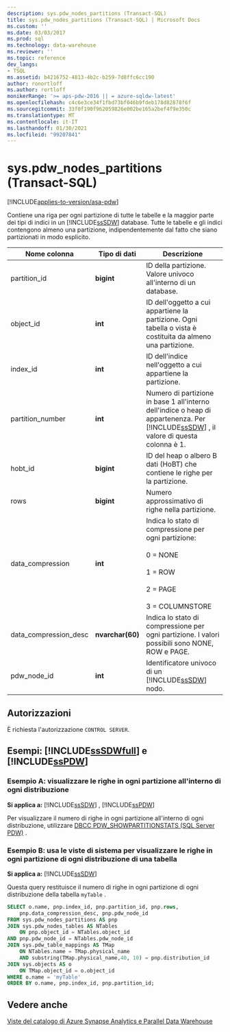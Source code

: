 ```yaml
---
description: sys.pdw_nodes_partitions (Transact-SQL)
title: sys.pdw_nodes_partitions (Transact-SQL) | Microsoft Docs
ms.custom: ''
ms.date: 03/03/2017
ms.prod: sql
ms.technology: data-warehouse
ms.reviewer: ''
ms.topic: reference
dev_langs:
- TSQL
ms.assetid: b4216752-4813-4b2c-b259-7d8ffc6cc190
author: ronortloff
ms.author: rortloff
monikerRange: '>= aps-pdw-2016 || = azure-sqldw-latest'
ms.openlocfilehash: c4c6e3ce34f1fbd73bf046b9fdeb178d82878f6f
ms.sourcegitcommit: 33f0f190f962059826e002be165a2bef4f9e350c
ms.translationtype: MT
ms.contentlocale: it-IT
ms.lasthandoff: 01/30/2021
ms.locfileid: "99207841"
---
```

# <a name="syspdw_nodes_partitions-transact-sql"></a>sys.pdw_nodes_partitions (Transact-SQL)
[!INCLUDE[applies-to-version/asa-pdw](../../includes/applies-to-version/asa-pdw.md)]

  Contiene una riga per ogni partizione di tutte le tabelle e la maggior parte dei tipi di indici in un [!INCLUDE[ssSDW](../../includes/sssdw-md.md)] database. Tutte le tabelle e gli indici contengono almeno una partizione, indipendentemente dal fatto che siano partizionati in modo esplicito.  
  
|Nome colonna|Tipo di dati|Descrizione|  
|-----------------|---------------|-----------------|  
|partition_id|**bigint**|ID della partizione. Valore univoco all'interno di un database.|  
|object_id|**int**|ID dell'oggetto a cui appartiene la partizione. Ogni tabella o vista è costituita da almeno una partizione.|  
|index_id|**int**|ID dell'indice nell'oggetto a cui appartiene la partizione.|  
|partition_number|**int**|Numero di partizione in base 1 all'interno dell'indice o heap di appartenenza. Per [!INCLUDE[ssSDW](../../includes/sssdw-md.md)] , il valore di questa colonna è 1.|  
|hobt_id|**bigint**|ID del heap o albero B dati (HoBT) che contiene le righe per la partizione.|  
|rows|**bigint**|Numero approssimativo di righe nella partizione. |  
|data_compression|**int**|Indica lo stato di compressione per ogni partizione:<br /><br /> 0 = NONE<br /><br /> 1 = ROW<br /><br /> 2 = PAGE<br /><br /> 3 = COLUMNSTORE|  
|data_compression_desc|**nvarchar(60)**|Indica lo stato di compressione per ogni partizione. I valori possibili sono NONE, ROW e PAGE.|  
|pdw_node_id|**int**|Identificatore univoco di un [!INCLUDE[ssSDW](../../includes/sssdw-md.md)] nodo.|  
  
## <a name="permissions"></a>Autorizzazioni  
 È richiesta l'autorizzazione `CONTROL SERVER`.  
  
## <a name="examples-sssdwfull-and-sspdw"></a>Esempi: [!INCLUDE[ssSDWfull](../../includes/sssdwfull-md.md)] e [!INCLUDE[ssPDW](../../includes/sspdw-md.md)]  

### <a name="example-a-display-rows-in-each-partition-within-each-distribution"></a>Esempio A: visualizzare le righe in ogni partizione all'interno di ogni distribuzione 

**Si applica a:** [!INCLUDE[ssSDW](../../includes/sssdw-md.md)] , [!INCLUDE[ssPDW](../../includes/sspdw-md.md)]
 
Per visualizzare il numero di righe in ogni partizione all'interno di ogni distribuzione, utilizzare [DBCC PDW_SHOWPARTITIONSTATS (SQL Server PDW)](../../t-sql/database-console-commands/dbcc-pdw-showpartitionstats-transact-sql.md) .

### <a name="example-b-uses-system-views-to-view-rows-in-each-partition-of-each-distribution-of-a-table"></a>Esempio B: usa le viste di sistema per visualizzare le righe in ogni partizione di ogni distribuzione di una tabella

**Si applica a:** [!INCLUDE[ssSDW](../../includes/sssdw-md.md)]
 
Questa query restituisce il numero di righe in ogni partizione di ogni distribuzione della tabella `myTable` .  
 
```sql  
SELECT o.name, pnp.index_id, pnp.partition_id, pnp.rows,   
    pnp.data_compression_desc, pnp.pdw_node_id  
FROM sys.pdw_nodes_partitions AS pnp  
JOIN sys.pdw_nodes_tables AS NTables  
    ON pnp.object_id = NTables.object_id  
AND pnp.pdw_node_id = NTables.pdw_node_id  
JOIN sys.pdw_table_mappings AS TMap  
    ON NTables.name = TMap.physical_name 
    AND substring(TMap.physical_name,40, 10) = pnp.distribution_id 
JOIN sys.objects AS o  
    ON TMap.object_id = o.object_id  
WHERE o.name = 'myTable'  
ORDER BY o.name, pnp.index_id, pnp.partition_id;  
```    
  
## <a name="see-also"></a>Vedere anche  
 [Viste del catalogo di Azure Synapse Analytics e Parallel Data Warehouse](../../relational-databases/system-catalog-views/sql-data-warehouse-and-parallel-data-warehouse-catalog-views.md)  
  
  

